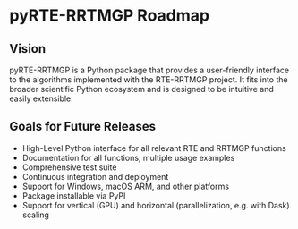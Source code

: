 # pyRTE-RRTMGP Roadmap

## Vision

pyRTE-RRTMGP is a Python package that provides a user-friendly interface to the algorithms implemented with the RTE-RRTMGP project.
It fits into the broader scientific Python ecosystem and is designed to be intuitive and easily extensible.

## Goals for Future Releases

- High-Level Python interface for all relevant RTE and RRTMGP functions
- Documentation for all functions, multiple usage examples
- Comprehensive test suite
- Continuous integration and deployment
- Support for Windows, macOS ARM, and other platforms
- Package installable via PyPI
- Support for vertical (GPU) and horizontal (parallelization, e.g. with Dask) scaling

